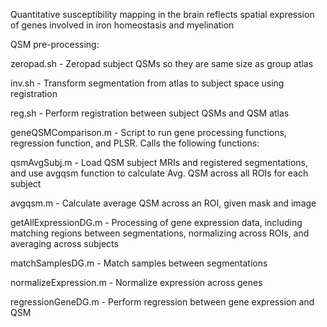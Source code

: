 Quantitative susceptibility mapping in the brain reflects spatial expression of genes involved in iron homeostasis and myelination

QSM pre-processing:

zeropad.sh - Zeropad subject QSMs so they are same size as group atlas

inv.sh - Transform segmentation from atlas to subject space using registration

reg.sh - Perform registration between subject QSMs and QSM atlas


geneQSMComparison.m - Script to run gene processing functions, regression function, and PLSR. Calls the following functions:

qsmAvgSubj.m - Load QSM subject MRIs and registered segmentations, and use avgqsm function to calculate Avg. QSM across all ROIs for each subject

avgqsm.m - Calculate average QSM across an ROI, given mask and image

getAllExpressionDG.m - Processing of gene expression data, including matching regions between segmentations, normalizing across ROIs, and averaging across subjects

matchSamplesDG.m - Match samples between segmentations

normalizeExpression.m - Normalize expression across genes

regressionGeneDG.m - Perform regression between gene expression and QSM

